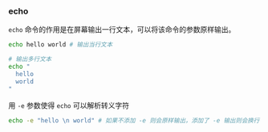 ### echo

`echo` 命令的作用是在屏幕输出一行文本，可以将该命令的参数原样输出。

```bash
echo hello world # 输出当行文本

# 输出多行文本
echo "
  hello
  world
"
```



用 `-e` 参数使得 `echo` 可以解析转义字符

```bash
echo -e "hello \n world" # 如果不添加 -e 则会原样输出，添加了 -e 输出则会换行
```

